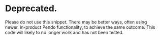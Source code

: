 # Deprecated.
Please do not use this snippet. There may be better ways, often using newer, in-product Pendo functionality, to achieve the same outcome. This code will likely to no longer work and has not been tested.
